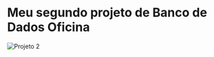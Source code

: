 # Meu segundo projeto de Banco de Dados Oficina
![Projeto 2](https://github.com/user-attachments/assets/eb834b24-1528-4c1e-a2b6-b4c2365965d3)
